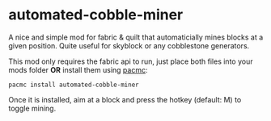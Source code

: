 # automated-cobble-miner
A nice and simple mod for fabric & quilt that automaticially mines blocks at a given position. Quite useful for skyblock or any cobblestone generators.

This mod only requires the fabric api to run, just place both files into your mods folder **OR** install them using [pacmc](https://github.com/jakobkmar/pacmc/):

`pacmc install automated-cobble-miner`

Once it is installed, aim at a block and press the hotkey (default: M) to toggle mining.